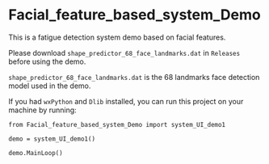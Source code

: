 # Facial_feature_based_system_Demo

This is a fatigue detection system demo based on facial features.



Please download `shape_predictor_68_face_landmarks.dat` in `Releases` before using the demo.



`shape_predictor_68_face_landmarks.dat` is the 68 landmarks face detection model used in the demo.



If you had `wxPython` and `Dlib` installed, you can run this project on your machine by running:


`from Facial_feature_based_system_Demo import system_UI_demo1`

`demo = system_UI_demo1()`

`demo.MainLoop()`
